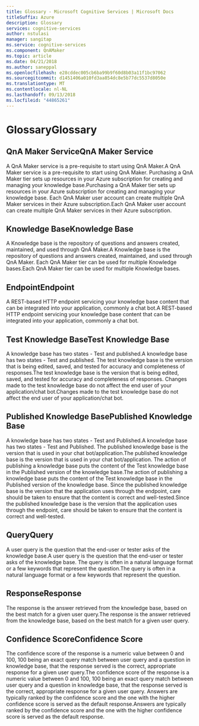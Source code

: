 ```yaml
---
title: Glossary - Microsoft Cognitive Services | Microsoft Docs
titleSuffix: Azure
description: Glossary
services: cognitive-services
author: nstulasi
manager: sangitap
ms.service: cognitive-services
ms.component: QnAMaker
ms.topic: article
ms.date: 04/21/2018
ms.author: saneppal
ms.openlocfilehash: e28cddec005cb6ba99b9f60d8b03a11f1bc97062
ms.sourcegitcommit: d1451406a010fd3aa854dc8e5b77dc5537d8050e
ms.translationtype: MT
ms.contentlocale: nl-NL
ms.lasthandoff: 09/13/2018
ms.locfileid: "44865261"
---
```

# <a name="glossary"></a><span data-ttu-id="76c53-103">Glossary</span><span class="sxs-lookup"><span data-stu-id="76c53-103">Glossary</span></span>

## <a name="qna-maker-service"></a><span data-ttu-id="76c53-104">QnA Maker Service</span><span class="sxs-lookup"><span data-stu-id="76c53-104">QnA Maker Service</span></span>
<span data-ttu-id="76c53-105">A QnA Maker service is a pre-requisite to start using QnA Maker.</span><span class="sxs-lookup"><span data-stu-id="76c53-105">A QnA Maker service is a pre-requisite to start using QnA Maker.</span></span> <span data-ttu-id="76c53-106">Purchasing a QnA Maker tier sets up resources in your Azure subscription for creating and managing your knowledge base.</span><span class="sxs-lookup"><span data-stu-id="76c53-106">Purchasing a QnA Maker tier sets up resources in your Azure subscription for creating and managing your knowledge base.</span></span> <span data-ttu-id="76c53-107">Each QnA Maker user account can create multiple QnA Maker services in their Azure subscription.</span><span class="sxs-lookup"><span data-stu-id="76c53-107">Each QnA Maker user account can create multiple QnA Maker services in their Azure subscription.</span></span>

## <a name="knowledge-base"></a><span data-ttu-id="76c53-108">Knowledge Base</span><span class="sxs-lookup"><span data-stu-id="76c53-108">Knowledge Base</span></span>
<span data-ttu-id="76c53-109">A Knowledge base is the repository of questions and answers created, maintained, and used through QnA Maker.</span><span class="sxs-lookup"><span data-stu-id="76c53-109">A Knowledge base is the repository of questions and answers created, maintained, and used through QnA Maker.</span></span> <span data-ttu-id="76c53-110">Each QnA Maker tier can be used for multiple Knowledge bases.</span><span class="sxs-lookup"><span data-stu-id="76c53-110">Each QnA Maker tier can be used for multiple Knowledge bases.</span></span>

## <a name="endpoint"></a><span data-ttu-id="76c53-111">Endpoint</span><span class="sxs-lookup"><span data-stu-id="76c53-111">Endpoint</span></span>
<span data-ttu-id="76c53-112">A REST-based HTTP endpoint servicing your knowledge base content that can be integrated into your application, commonly a chat bot.</span><span class="sxs-lookup"><span data-stu-id="76c53-112">A REST-based HTTP endpoint servicing your knowledge base content that can be integrated into your application, commonly a chat bot.</span></span> 

## <a name="test-knowledge-base"></a><span data-ttu-id="76c53-113">Test Knowledge Base</span><span class="sxs-lookup"><span data-stu-id="76c53-113">Test Knowledge Base</span></span>
<span data-ttu-id="76c53-114">A knowledge base has two states - Test and published.</span><span class="sxs-lookup"><span data-stu-id="76c53-114">A knowledge base has two states - Test and published.</span></span> <span data-ttu-id="76c53-115">The test knowledge base is the version that is being edited, saved, and tested for accuracy and completeness of responses.</span><span class="sxs-lookup"><span data-stu-id="76c53-115">The test knowledge base is the version that is being edited, saved, and tested for accuracy and completeness of responses.</span></span> <span data-ttu-id="76c53-116">Changes made to the test knowledge base do not affect the end user of your application/chat bot.</span><span class="sxs-lookup"><span data-stu-id="76c53-116">Changes made to the test knowledge base do not affect the end user of your application/chat bot.</span></span>

## <a name="published-knowledge-base"></a><span data-ttu-id="76c53-117">Published Knowledge Base</span><span class="sxs-lookup"><span data-stu-id="76c53-117">Published Knowledge Base</span></span>
<span data-ttu-id="76c53-118">A knowledge base has two states - Test and Published.</span><span class="sxs-lookup"><span data-stu-id="76c53-118">A knowledge base has two states - Test and Published.</span></span>  <span data-ttu-id="76c53-119">The published knowledge base is the version that is used in your chat bot/application.</span><span class="sxs-lookup"><span data-stu-id="76c53-119">The published knowledge base is the version that is used in your chat bot/application.</span></span> <span data-ttu-id="76c53-120">The action of publishing a knowledge base puts the content of the Test knowledge base in the Published version of the knowledge base.</span><span class="sxs-lookup"><span data-stu-id="76c53-120">The action of publishing a knowledge base puts the content of the Test knowledge base in the Published version of the knowledge base.</span></span> <span data-ttu-id="76c53-121">Since the published knowledge base is the version that the application uses through the endpoint, care should be taken to ensure that the content is correct and well-tested.</span><span class="sxs-lookup"><span data-stu-id="76c53-121">Since the published knowledge base is the version that the application uses through the endpoint, care should be taken to ensure that the content is correct and well-tested.</span></span>

## <a name="query"></a><span data-ttu-id="76c53-122">Query</span><span class="sxs-lookup"><span data-stu-id="76c53-122">Query</span></span>
<span data-ttu-id="76c53-123">A user query is the question that the end-user or tester asks of the knowledge base.</span><span class="sxs-lookup"><span data-stu-id="76c53-123">A user query is the question that the end-user or tester asks of the knowledge base.</span></span> <span data-ttu-id="76c53-124">The query is often in a natural language format or a few keywords that represent the question.</span><span class="sxs-lookup"><span data-stu-id="76c53-124">The query is often in a natural language format or a few keywords that represent the question.</span></span>

## <a name="response"></a><span data-ttu-id="76c53-125">Response</span><span class="sxs-lookup"><span data-stu-id="76c53-125">Response</span></span>
<span data-ttu-id="76c53-126">The response is the answer retrieved from the knowledge base, based on the best match for a given user query.</span><span class="sxs-lookup"><span data-stu-id="76c53-126">The response is the answer retrieved from the knowledge base, based on the best match for a given user query.</span></span>

## <a name="confidence-score"></a><span data-ttu-id="76c53-127">Confidence Score</span><span class="sxs-lookup"><span data-stu-id="76c53-127">Confidence Score</span></span>
<span data-ttu-id="76c53-128">The confidence score of the response is a numeric value between 0 and 100, 100 being an exact query match between user query and a question in knowledge base, that the response served is the correct, appropriate response for a given user query.</span><span class="sxs-lookup"><span data-stu-id="76c53-128">The confidence score of the response is a numeric value between 0 and 100, 100 being an exact query match between user query and a question in knowledge base, that the response served is the correct, appropriate response for a given user query.</span></span> <span data-ttu-id="76c53-129">Answers are typically ranked by the confidence score and the one with the higher confidence score is served as the default response.</span><span class="sxs-lookup"><span data-stu-id="76c53-129">Answers are typically ranked by the confidence score and the one with the higher confidence score is served as the default response.</span></span>
